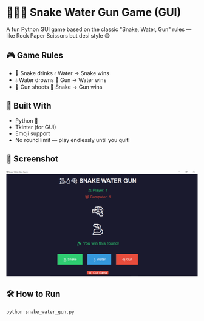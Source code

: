 # 🐍💧🔫 Snake Water Gun Game (GUI)

A fun Python GUI game based on the classic "Snake, Water, Gun" rules — like Rock Paper Scissors but desi style 😄

## 🎮 Game Rules
- 🐍 Snake drinks 💧 Water → Snake wins  
- 💧 Water drowns 🔫 Gun → Water wins  
- 🔫 Gun shoots 🐍 Snake → Gun wins

## 🔧 Built With
- Python 🐍
- Tkinter (for GUI)
- Emoji support
- No round limit — play endlessly until you quit!

## 📸 Screenshot

![Game Screenshot](screenshot.png)

## 🛠️ How to Run

```bash
python snake_water_gun.py
